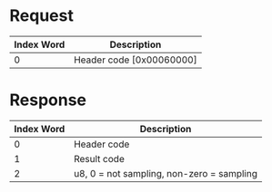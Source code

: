 # Request

| Index Word | Description                |
|------------|----------------------------|
| 0          | Header code \[0x00060000\] |

# Response

| Index Word | Description                               |
|------------|-------------------------------------------|
| 0          | Header code                               |
| 1          | Result code                               |
| 2          | u8, 0 = not sampling, non-zero = sampling |